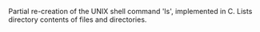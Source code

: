 Partial re-creation of the UNIX shell command 'ls', implemented in C. Lists directory contents of files and directories.
